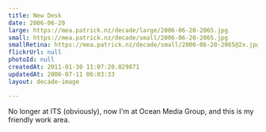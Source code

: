 ```yaml
---
title: New Desk
date: 2006-06-20
large: https://mea.patrick.nz/decade/large/2006-06-20-2065.jpg
small: https://mea.patrick.nz/decade/small/2006-06-20-2065.jpg
smallRetina: https://mea.patrick.nz/decade/small/2006-06-20-2065@2x.jpg
flickrUrl: null
photoId: null
createdAt: 2011-01-30 11:07:20.029871
updatedAt: 2006-07-11 06:03:33
layout: decade-image

---
```

No longer at ITS (obviously), now I'm at Ocean Media Group, and this is my friendly work area.
